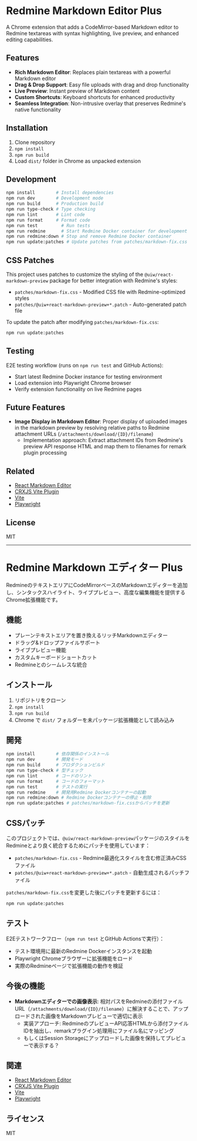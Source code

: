 # Redmine Markdown Editor Plus

A Chrome extension that adds a CodeMirror-based Markdown editor to Redmine textareas with syntax highlighting, live preview, and enhanced editing capabilities.

## Features

- **Rich Markdown Editor**: Replaces plain textareas with a powerful Markdown editor
- **Drag & Drop Support**: Easy file uploads with drag and drop functionality
- **Live Preview**: Instant preview of Markdown content
- **Custom Shortcuts**: Keyboard shortcuts for enhanced productivity
- **Seamless Integration**: Non-intrusive overlay that preserves Redmine's native functionality

## Installation

1. Clone repository
2. `npm install`
3. `npm run build`
4. Load `dist/` folder in Chrome as unpacked extension

## Development

```bash
npm install        # Install dependencies
npm run dev        # Development mode
npm run build      # Production build
npm run type-check # Type checking
npm run lint       # Lint code
npm run format     # Format code
npm run test         # Run tests
npm run redmine      # Start Redmine Docker container for development
npm run redmine:down # Stop and remove Redmine Docker container
npm run update:patches # Update patches from patches/markdown-fix.css
```

## CSS Patches

This project uses patches to customize the styling of the `@uiw/react-markdown-preview` package for better integration with Redmine's styles:

- `patches/markdown-fix.css` - Modified CSS file with Redmine-optimized styles
- `patches/@uiw+react-markdown-preview+*.patch` - Auto-generated patch file

To update the patch after modifying `patches/markdown-fix.css`:

```bash
npm run update:patches
```

## Testing

E2E testing workflow (runs on `npm run test` and GitHub Actions):

- Start latest Redmine Docker instance for testing environment
- Load extension into Playwright Chrome browser
- Verify extension functionality on live Redmine pages

## Future Features

- **Image Display in Markdown Editor**: Proper display of uploaded images in the markdown preview by resolving relative paths to Redmine attachment URLs (`/attachments/download/{ID}/filename`)
  - Implementation approach: Extract attachment IDs from Redmine's preview API response HTML and map them to filenames for remark plugin processing

## Related

- [React Markdown Editor](https://github.com/uiwjs/react-markdown-editor)
- [CRXJS Vite Plugin](https://crxjs.dev/vite-plugin)
- [Vite](https://vitejs.dev/)
- [Playwright](https://playwright.dev/)

## License

MIT

---

# Redmine Markdown エディター Plus

RedmineのテキストエリアにCodeMirrorベースのMarkdownエディターを追加し、シンタックスハイライト、ライブプレビュー、高度な編集機能を提供するChrome拡張機能です。

## 機能

- プレーンテキストエリアを置き換えるリッチMarkdownエディター
- ドラッグ&ドロップファイルサポート
- ライブプレビュー機能
- カスタムキーボードショートカット
- Redmineとのシームレスな統合

## インストール

1. リポジトリをクローン
2. `npm install`
3. `npm run build`
4. Chrome で `dist/` フォルダーを未パッケージ拡張機能として読み込み

## 開発

```bash
npm install        # 依存関係のインストール
npm run dev        # 開発モード
npm run build      # プロダクションビルド
npm run type-check # 型チェック
npm run lint       # コードのリント
npm run format     # コードのフォーマット
npm run test       # テストの実行
npm run redmine    # 開発用Redmine Dockerコンテナーの起動
npm run redmine:down # Redmine Dockerコンテナーの停止・削除
npm run update:patches # patches/markdown-fix.cssからパッチを更新
```

## CSSパッチ

このプロジェクトでは、`@uiw/react-markdown-preview`パッケージのスタイルをRedmineとより良く統合するためにパッチを使用しています：

- `patches/markdown-fix.css` - Redmine最適化スタイルを含む修正済みCSSファイル
- `patches/@uiw+react-markdown-preview+*.patch` - 自動生成されるパッチファイル

`patches/markdown-fix.css`を変更した後にパッチを更新するには：

```bash
npm run update:patches
```

## テスト

E2Eテストワークフロー（`npm run test` とGitHub Actionsで実行）：

- テスト環境用に最新のRedmine Dockerインスタンスを起動
- Playwright Chromeブラウザーに拡張機能をロード
- 実際のRedmineページで拡張機能の動作を検証

## 今後の機能

- **Markdownエディターでの画像表示**: 相対パスをRedmineの添付ファイルURL（`/attachments/download/{ID}/filename`）に解決することで、アップロードされた画像をMarkdownプレビューで適切に表示
  - 実装アプローチ: RedmineのプレビューAPI応答HTMLから添付ファイルIDを抽出し、remarkプラグイン処理用にファイル名にマッピング
  - もしくはSession Storageにアップロードした画像を保持してプレビューで表示する？

## 関連

- [React Markdown Editor](https://github.com/uiwjs/react-markdown-editor)
- [CRXJS Vite Plugin](https://crxjs.dev/vite-plugin)
- [Vite](https://vitejs.dev/)
- [Playwright](https://playwright.dev/)

## ライセンス

MIT
